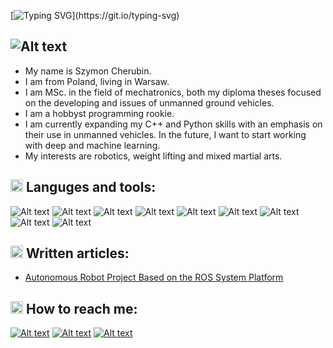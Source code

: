 


[![Typing SVG](https://readme-typing-svg.demolab.com?font=Kanit&weight=600&size=40&duration=2000&pause=500&color=08880B&background=04060EDF&center=true&vCenter=true&multiline=true&width=800&height=120&lines=Hello+there!+;Welcome+on+my+profile.)](https://git.io/typing-svg)

## ![Alt text](<https://img.shields.io/badge/About.me-00A98F.svg?style=for-the-badge&logo=aboutdotme&logoColor=white>)

- My name is Szymon Cherubin.
- I am from Poland, living in Warsaw.
- I am MSc. in the field of mechatronics, both my diploma theses focused on the developing and issues of unmanned ground vehicles.
- I am a hobbyst programming rookie.
- I am currently expanding my C++ and Python skills with an emphasis on their use in unmanned vehicles. In the future, I want to start working with      deep and machine learning.
- My interests are robotics, weight lifting and mixed martial arts.


## <img src="https://user-images.githubusercontent.com/62072813/229326515-c1af31e4-67f6-4fcd-8364-7c6c1a049e1b.png" width="20" height="20"> **Languges and tools**:

![Alt text](<https://img.shields.io/badge/ROS-22314E.svg?style=for-the-badge&logo=ROS&logoColor=white>)
![Alt text](<https://img.shields.io/badge/C++-00599C.svg?style=for-the-badge&logo=C++&logoColor=white>)
![Alt text](<https://img.shields.io/badge/Python-3776AB.svg?style=for-the-badge&logo=Python&logoColor=white>)
![Alt text](<https://img.shields.io/badge/OpenCV-5C3EE8.svg?style=for-the-badge&logo=OpenCV&logoColor=white>)
![Alt text](<https://img.shields.io/badge/NumPy-013243.svg?style=for-the-badge&logo=NumPy&logoColor=white>)
![Alt text](<https://img.shields.io/badge/Jupyter-F37626.svg?style=for-the-badge&logo=Jupyter&logoColor=white>)
![Alt text](<https://img.shields.io/badge/Ubuntu-E95420?style=for-the-badge&logo=ubuntu&logoColor=white>)
![Alt text](<https://img.shields.io/badge/Raspberry%20Pi-A22846.svg?style=for-the-badge&logo=Raspberry-Pi&logoColor=white>)
![Alt text](<https://img.shields.io/badge/Arduino-00979D.svg?style=for-the-badge&logo=Arduino&logoColor=white>)

<!--[![Top Langs](https://github-readme-stats.vercel.app/api/top-langs/?username=ragane&hide_progress=false)](https://github.com/anuraghazra/github-readme-stats) 
![Anurag's GitHub stats](https://github-readme-stats.vercel.app/api?username=ragane&show_icons=true&theme=radical)-->

## <img src="https://github.githubassets.com/images/icons/emoji/unicode/270d.png" width="20" heigh="20"> **Written articles:**

- [Autonomous Robot Project Based on the ROS System Platform](https://www.researchgate.net/publication/366698259_Autonomous_Robot_Project_Based_on_the_Robot_Operating_System_Platform)

## <img src="https://user-images.githubusercontent.com/62072813/229326397-faf4db13-5381-4b77-8e3b-c9d2728e1ba9.png" width="20" height="20"> **How to reach me:**

[![Alt text](<https://img.shields.io/badge/LinkedIn-0A66C2.svg?style=for-the-badge&logo=LinkedIn&logoColor=white>)](https://pl.linkedin.com/in/szymon-cherubin-8001b1226)
[![Alt text](<https://img.shields.io/badge/GitHub-181717.svg?style=for-the-badge&logo=GitHub&logoColor=white>)](https://github.com/ragane)
[![Alt text](<https://img.shields.io/badge/Research_Gate-00CCBB.svg?&style=for-the-badge&logo=ResearchGate&logoColor=white>)](https://www.researchgate.net/profile/Szymon-Cherubin)
